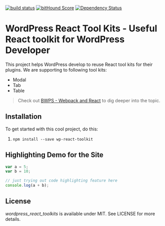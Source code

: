 [![build status](https://secure.travis-ci.org/survivejs/react-component-boilerplate.svg)](http://travis-ci.org/survivejs/react-component-boilerplate) [![bitHound Score](https://www.bithound.io/github/survivejs/react-component-boilerplate/badges/score.svg)](https://www.bithound.io/github/survivejs/react-component-boilerplate) [![Dependency Status](https://david-dm.org/survivejs/react-component-boilerplate.svg)](https://david-dm.org/survivejs/react-component-boilerplate)

# WordPress React Tool Kits - Useful React toolkit for WordPress Developer

This project helps WordPress develop to reuse React tool kits for their plugins. We are supporting to following tool kits:

+ Modal
+ Tab
+ Table

> Check out [BWPS - Webpack and React](http://bwps.com/) to dig deeper into the topic.

## Installation


To get started with this cool project, do this:

1. `npm install --save wp-react-toolkit`

## Highlighting Demo for the Site

```js
var a = 5;
var b = 10;

// just trying out code highlighting feature here
console.log(a + b);
```

## License

*wordpress_react_toolkits* is available under MIT. See LICENSE for more details.

